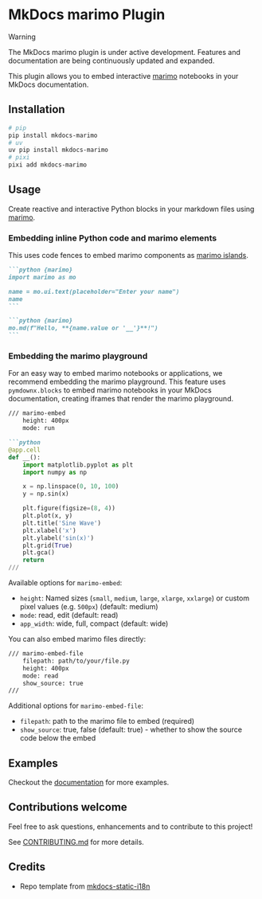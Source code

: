 # MkDocs marimo Plugin

> [!WARNING]
> The MkDocs marimo plugin is under active development. Features and documentation are being continuously updated and expanded.

This plugin allows you to embed interactive [marimo](https://github.com/marimo-team/marimo) notebooks in your MkDocs documentation.

## Installation

```bash
# pip
pip install mkdocs-marimo
# uv
uv pip install mkdocs-marimo
# pixi
pixi add mkdocs-marimo
```

## Usage

Create reactive and interactive Python blocks in your markdown files using [marimo](https://github.com/marimo-team/marimo).

### Embedding inline Python code and marimo elements

This uses code fences to embed marimo components as [marimo islands](https://docs.marimo.io/guides/exporting/?h=#embed-marimo-outputs-in-html-using-islands).

````markdown
```python {marimo}
import marimo as mo

name = mo.ui.text(placeholder="Enter your name")
name
```

```python {marimo}
mo.md(f"Hello, **{name.value or '__'}**!")
```
````

### Embedding the marimo playground

For an easy way to embed marimo notebooks or applications, we recommend embedding the marimo playground. This feature uses `pymdownx.blocks` to embed marimo notebooks in your MkDocs documentation, creating iframes that render the marimo playground.

````markdown
/// marimo-embed
    height: 400px
    mode: run

```python
@app.cell
def __():
    import matplotlib.pyplot as plt
    import numpy as np

    x = np.linspace(0, 10, 100)
    y = np.sin(x)

    plt.figure(figsize=(8, 4))
    plt.plot(x, y)
    plt.title('Sine Wave')
    plt.xlabel('x')
    plt.ylabel('sin(x)')
    plt.grid(True)
    plt.gca()
    return
///
````

Available options for `marimo-embed`:

- `height`: Named sizes (`small`, `medium`, `large`, `xlarge`, `xxlarge`) or custom pixel values (e.g. `500px`) (default: medium)
- `mode`: read, edit (default: read)
- `app_width`: wide, full, compact (default: wide)

You can also embed marimo files directly:

````markdown
/// marimo-embed-file
    filepath: path/to/your/file.py
    height: 400px
    mode: read
    show_source: true
///
````

Additional options for `marimo-embed-file`:

- `filepath`: path to the marimo file to embed (required)
- `show_source`: true, false (default: true) - whether to show the source code below the embed

## Examples

Checkout the [documentation](https://marimo-team.github.io/mkdocs-marimo) for more examples.

## Contributions welcome

Feel free to ask questions, enhancements and to contribute to this project!

See [CONTRIBUTING.md](CONTRIBUTING.md) for more details.

## Credits

- Repo template from [mkdocs-static-i18n](https://github.com/ultrabug/mkdocs-static-i18n)
